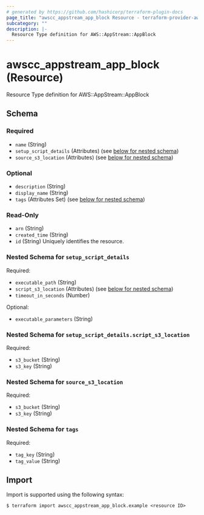 ```yaml
---
# generated by https://github.com/hashicorp/terraform-plugin-docs
page_title: "awscc_appstream_app_block Resource - terraform-provider-awscc"
subcategory: ""
description: |-
  Resource Type definition for AWS::AppStream::AppBlock
---
```


# awscc_appstream_app_block (Resource)

Resource Type definition for AWS::AppStream::AppBlock



<!-- schema generated by tfplugindocs -->
## Schema

### Required

- `name` (String)
- `setup_script_details` (Attributes) (see [below for nested schema](#nestedatt--setup_script_details))
- `source_s3_location` (Attributes) (see [below for nested schema](#nestedatt--source_s3_location))

### Optional

- `description` (String)
- `display_name` (String)
- `tags` (Attributes Set) (see [below for nested schema](#nestedatt--tags))

### Read-Only

- `arn` (String)
- `created_time` (String)
- `id` (String) Uniquely identifies the resource.

<a id="nestedatt--setup_script_details"></a>
### Nested Schema for `setup_script_details`

Required:

- `executable_path` (String)
- `script_s3_location` (Attributes) (see [below for nested schema](#nestedatt--setup_script_details--script_s3_location))
- `timeout_in_seconds` (Number)

Optional:

- `executable_parameters` (String)

<a id="nestedatt--setup_script_details--script_s3_location"></a>
### Nested Schema for `setup_script_details.script_s3_location`

Required:

- `s3_bucket` (String)
- `s3_key` (String)



<a id="nestedatt--source_s3_location"></a>
### Nested Schema for `source_s3_location`

Required:

- `s3_bucket` (String)
- `s3_key` (String)


<a id="nestedatt--tags"></a>
### Nested Schema for `tags`

Required:

- `tag_key` (String)
- `tag_value` (String)

## Import

Import is supported using the following syntax:

```shell
$ terraform import awscc_appstream_app_block.example <resource ID>
```
